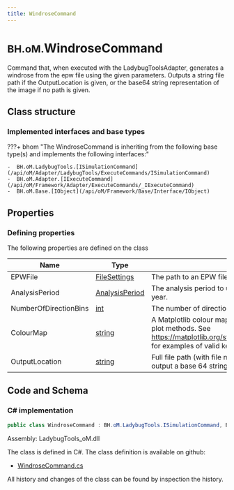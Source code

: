 ```yaml
---
title: WindroseCommand
---
```


# <small>BH.oM.</small>**WindroseCommand**

Command that, when executed with the LadybugToolsAdapter, generates a windrose from the epw file using the given parameters.
Outputs a string file path if the OutputLocation is given, or the base64 string representation of the image if no path is given.

## Class structure

### Implemented interfaces and base types

???+ bhom "The WindroseCommand is inheriting from the following base type(s) and implements the following interfaces:"

    -  BH.oM.LadybugTools.[ISimulationCommand](/api/oM/Adapter/LadybugTools/ExecuteCommands/ISimulationCommand)
    -  BH.oM.Adapter.[IExecuteCommand](/api/oM/Framework/Adapter/ExecuteCommands/_IExecuteCommand)
    -  BH.oM.Base.[IObject](/api/oM/Framework/Base/Interface/IObject)


## Properties



### Defining properties

The following properties are defined on the class

| Name             | Type             | Description      | Quantity         |
|------------------|------------------|------------------|------------------|
| EPWFile | [FileSettings](/api/oM/Framework/Adapter/FileSettings) | The path to an EPW file. | - |
| AnalysisPeriod | [AnalysisPeriod](/api/oM/Adapter/LadybugTools/MetaData/AnalysisPeriod) | The analysis period to use for plotting, default to whole non-leap year. | - |
| NumberOfDirectionBins | [int](https://learn.microsoft.com/en-us/dotnet/api/System.Int32?view=netstandard-2.0) | The number of directional bins to plot on the windrose. | - |
| ColourMap | [string](https://learn.microsoft.com/en-us/dotnet/api/System.String?view=netstandard-2.0) | A Matplotlib colour map. Corresponds to the 'cmap' parameter of plot methods. See https://matplotlib.org/stable/users/explain/colors/colormaps.html for examples of valid keys. Default of 'viridis'. | - |
| OutputLocation | [string](https://learn.microsoft.com/en-us/dotnet/api/System.String?view=netstandard-2.0) | Full file path (with file name) to save the plot to. Leave blank to output a base 64 string representation of the image instead. | - |


## Code and Schema

### C# implementation

``` C# title="C#"
public class WindroseCommand : BH.oM.LadybugTools.ISimulationCommand, BH.oM.Adapter.IExecuteCommand, BH.oM.Base.IObject
```

Assembly: LadybugTools_oM.dll

The class is defined in C#. The class definition is available on github:

- [WindroseCommand.cs](https://github.com/BHoM/LadybugTools_Toolkit/blob/develop/LadybugTools_oM/ExecuteCommands\WindroseCommand.cs)

All history and changes of the class can be found by inspection the history.

